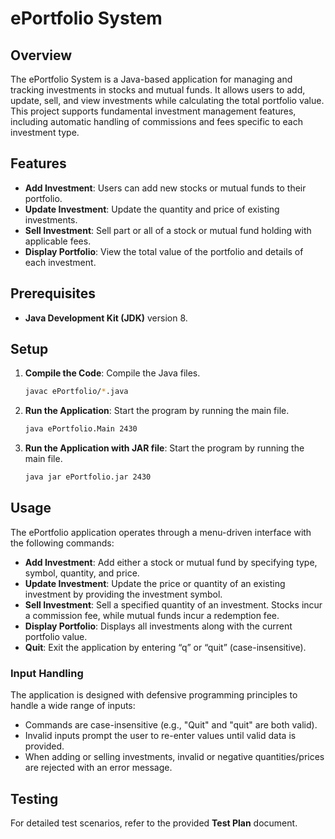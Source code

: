 
# ePortfolio System

## Overview
The ePortfolio System is a Java-based application for managing and tracking investments in stocks and mutual funds. It allows users to add, update, sell, and view investments while calculating the total portfolio value. This project supports fundamental investment management features, including automatic handling of commissions and fees specific to each investment type.

## Features
- **Add Investment**: Users can add new stocks or mutual funds to their portfolio.
- **Update Investment**: Update the quantity and price of existing investments.
- **Sell Investment**: Sell part or all of a stock or mutual fund holding with applicable fees.
- **Display Portfolio**: View the total value of the portfolio and details of each investment.

## Prerequisites
- **Java Development Kit (JDK)** version 8.

## Setup
1. **Compile the Code**: Compile the Java files.
   ```bash
   javac ePortfolio/*.java
   ```

2. **Run the Application**: Start the program by running the main file.
   ```bash
   java ePortfolio.Main 2430
   ```

2. **Run the Application with JAR file**: Start the program by running the main file.
   ```bash
   java jar ePortfolio.jar 2430
   ```

## Usage
The ePortfolio application operates through a menu-driven interface with the following commands:

- **Add Investment**: Add either a stock or mutual fund by specifying type, symbol, quantity, and price.
- **Update Investment**: Update the price or quantity of an existing investment by providing the investment symbol.
- **Sell Investment**: Sell a specified quantity of an investment. Stocks incur a commission fee, while mutual funds incur a redemption fee.
- **Display Portfolio**: Displays all investments along with the current portfolio value.
- **Quit**: Exit the application by entering “q” or “quit” (case-insensitive).

### Input Handling
The application is designed with defensive programming principles to handle a wide range of inputs:
- Commands are case-insensitive (e.g., "Quit" and "quit" are both valid).
- Invalid inputs prompt the user to re-enter values until valid data is provided.
- When adding or selling investments, invalid or negative quantities/prices are rejected with an error message.

## Testing

For detailed test scenarios, refer to the provided **Test Plan** document.
